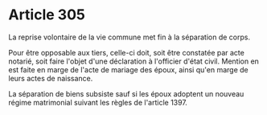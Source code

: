 # Article 305

La reprise volontaire de la vie commune met fin à la séparation de corps.

Pour être opposable aux tiers, celle-ci doit, soit être constatée par acte notarié, soit faire l'objet d'une déclaration à l'officier d'état civil. Mention en est faite en marge de l'acte de mariage des époux, ainsi qu'en marge de leurs actes de naissance.

La séparation de biens subsiste sauf si les époux adoptent un nouveau régime matrimonial suivant les règles de l'article 1397.
